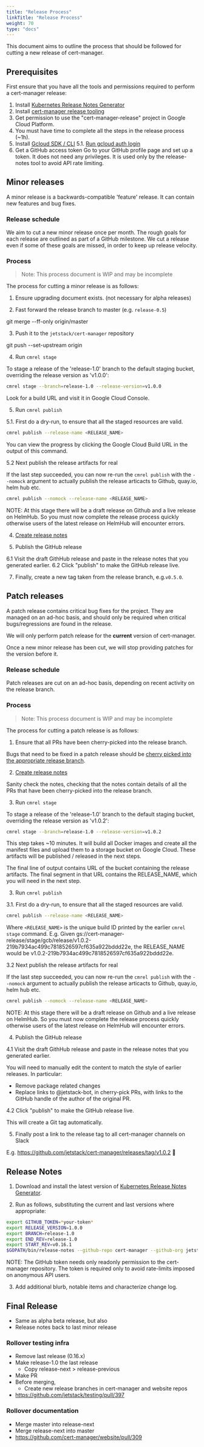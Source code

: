 ```yaml
---
title: "Release Process"
linkTitle: "Release Process"
weight: 70
type: "docs"
---
```


This document aims to outline the process that should be followed for cutting a
new release of cert-manager.

## Prerequisites

First ensure that you have all the tools and permissions required to perform a cert-manager release:

1. Install [Kubernetes Release Notes Generator](https://github.com/kubernetes/release/blob/master/cmd/release-notes/README.md)
2. Install [cert-manager release tooling](https://github.com/cert-manager/release)
3. Get permission to use the "cert-manager-release" project in Google Cloud Platform.
4. You must have time to complete all the steps in the release process (~1h).
5. Install [Gcloud SDK / CLI](https://cloud.google.com/sdk/)
5.1. [Run gcloud auth login](https://cloud.google.com/sdk/docs/authorizing#running_gcloud_auth_login)
6. Get a GitHub access token 
   Go to your GitHub profile page and set up a token. 
   It does not need any privileges. 
   It is used only by the release-notes tool to avoid API rate limiting.

## Minor releases

A minor release is a backwards-compatible 'feature' release.  It can contain new
features and bug fixes.

### Release schedule

We aim to cut a new minor release once per month. The rough goals for each
release are outlined as part of a GitHub milestone. We cut a release even if
some of these goals are missed, in order to keep up release velocity.

### Process

> Note: This process document is WIP and may be incomplete

The process for cutting a minor release is as follows:

1. Ensure upgrading document exists. 
   (not necessary for alpha releases)

2. Fast forward the release branch to master (e.g. `release-0.5`)

git merge --ff-only origin/master

3. Push it to the `jetstack/cert-manager` repository

git push --set-upstream origin

4. Run `cmrel stage`

To stage a release of the 'release-1.0' branch to the default staging bucket,
overriding the release version as 'v1.0.0':

```bash
cmrel stage --branch=release-1.0 --release-version=v1.0.0
```

Look for a build URL and visit it in Google Cloud Console.

5. Run `cmrel publish`

5.1. First do a dry-run, to ensure that all the staged resources are valid.

```bash
cmrel publish --release-name <RELEASE_NAME>
```

You can view the progress by clicking the Google Cloud Build URL in the output of this command.

5.2 Next publish the release artifacts for real

If the last step succeeded, you can now re-run the `cmrel publish` with the `--nomock` argument to actually publish the release articacts to Github, quay.io, helm hub etc.

```bash
cmrel publish --nomock --release-name <RELEASE_NAME>
```

NOTE: At this stage there will be a draft release on Github and a live release on HelmHub.
So you must now complete the release process quickly otherwise users of the latest release on HelmHub will encounter errors.

4. [Create release notes](#release-notes)


6. Publish the GitHub release

6.1 Visit the draft GithHub release and paste in the release notes that you generated earlier.
6.2 Click "publish" to make the GitHub release live.

7. Finally, create a new tag taken from the release branch, e.g.`v0.5.0`.

## Patch releases

A patch release contains critical bug fixes for the project.  They are managed on
an ad-hoc basis, and should only be required when critical bugs/regressions are
found in the release.

We will only perform patch release for the **current** version of cert-manager.

Once a new minor release has been cut, we will stop providing patches for the
version before it.

### Release schedule

Patch releases are cut on an ad-hoc basis, depending on recent activity on the
release branch.

### Process

> Note: This process document is WIP and may be incomplete

The process for cutting a patch release is as follows:

1. Ensure that all PRs have been cherry-picked into the release branch.

Bugs that need to be fixed in a patch release should be [cherry picked into the appropriate release branch](contributing-flow.md#cherry-picking).

2. [Create release notes](#release-notes)

Sanity check the notes, checking that the notes contain details of all the PRs that have been cherry-picked into the release branch.

3. Run `cmrel stage`

To stage a release of the 'release-1.0' branch to the default staging bucket,
overriding the release version as 'v1.0.2':

```bash
cmrel stage --branch=release-1.0 --release-version=v1.0.2
```

This step takes ~10 minutes.
It will build all Docker images and create all the manifest files and upload them to a storage bucket on Google Cloud.
These artifacts will be published / released in the next steps.

The final line of output contains URL of the bucket containing the release artifacts.
The final segment in that URL contains the RELEASE_NAME, which you will need in the next step.

3. Run `cmrel publish`

3.1. First do a dry-run, to ensure that all the staged resources are valid.

```bash
cmrel publish --release-name <RELEASE_NAME>
```
Where `<RELEASE_NAME>` is the unique build ID printed by the earlier `cmrel stage` command.
E.g. Given gs://cert-manager-release/stage/gcb/release/v1.0.2-219b7934ac499c7818526597cf635a922bddd22e, 
the RELEASE_NAME would be v1.0.2-219b7934ac499c7818526597cf635a922bddd22e.

3.2 Next publish the release artifacts for real

If the last step succeeded, you can now re-run the `cmrel publish` with the `--nomock` argument to actually publish the release articacts to Github, quay.io, helm hub etc.

```bash
cmrel publish --nomock --release-name <RELEASE_NAME>
```

NOTE: At this stage there will be a draft release on Github and a live release on HelmHub.
So you must now complete the release process quickly otherwise users of the latest release on HelmHub will encounter errors.

4. Publish the GitHub release

4.1 Visit the draft GithHub release and paste in the release notes that you generated earlier.

You will need to manually edit the content to match the style of earlier releases.
In particular:
 * Remove package related changes
 * Replace links to @jetstack-bot, in cherry-pick PRs, with links to the GitHub handle of the author of the original PR.

4.2 Click "publish" to make the GitHub release live.

This will create a Git tag automatically.

5. Finally post a link to the release tag to all cert-manager channels on Slack

E.g. https://github.com/jetstack/cert-manager/releases/tag/v1.0.2 :tada:

## Release Notes

1. Download and install the latest version of [Kubernetes Release Notes Generator](https://github.com/kubernetes/release/blob/master/cmd/release-notes/README.md).

2. Run as follows, substituting the current and last versions where appropriate:

```bash
export GITHUB_TOKEN=*your-token*
export RELEASE_VERSION=1.0.0
export BRANCH=release-1.0
export END_REV=release-1.0
export START_REV=v0.16.1
$GOPATH/bin/release-notes --github-repo cert-manager --github-org jetstack --required-author "jetstack-bot" --output release-notes.md
```

NOTE: The GitHub token needs only readonly permission to the cert-manager repository. 
The token is required only to avoid rate-limits imposed on anonymous API users.

3. Add additional blurb, notable items and characterize change log.



## Final Release

* Same as alpha beta release, but also
* Release notes back to last minor release

### Rollover testing infra
* Remove last release (0.16.x)
* Make release-1.0 the last release
    * Copy release-next > release-previous
* Make PR
* Before merging, 
    * Create new release branches in cert-manager and website repos
* https://github.com/jetstack/testing/pull/397
### Rollover documentation

* Merge master into release-next
* Merge release-next into master
* https://github.com/cert-manager/website/pull/309
